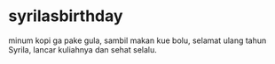 # syrilasbirthday
minum kopi ga pake gula,
sambil makan kue bolu,
selamat ulang tahun Syrila,
lancar kuliahnya dan sehat selalu.
